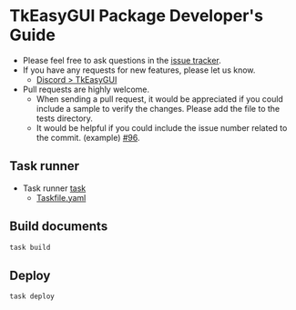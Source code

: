 # TkEasyGUI Package Developer's Guide

- Please feel free to ask questions in the [issue tracker](https://github.com/kujirahand/tkeasygui-python/issues).
- If you have any requests for new features, please let us know.
  - [Discord > TkEasyGUI](https://discord.gg/NX8WEQd42S)
- Pull requests are highly welcome.
  - When sending a pull request, it would be appreciated if you could include a sample to verify the changes. Please add the file to the tests directory.
  - It would be helpful if you could include the issue number related to the commit. (example) [#96](https://github.com/kujirahand/tkeasygui-python/issues/96).

## Task runner

- Task runner [task](https://taskfile.dev/)
  - [Taskfile.yaml](/Taskfile.yml)

## Build documents

```sh
task build
```

## Deploy

```sh
task deploy
```
